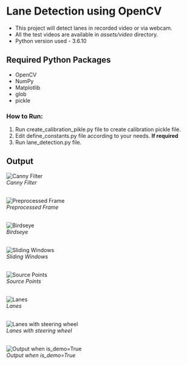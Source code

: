 # Lane Detection using OpenCV
* This project will detect lanes in recorded video or via webcam.
* All the test videos are available in *assets/video* directory.
* Python version used - 3.6.10


## Required Python Packages

- OpenCV
- NumPy
- Matplotlib
- glob
- pickle

### How to Run:

1. Run create_calibration_pikle.py file to create calibration pickle file.
2. Edit define_constants.py file according to your needs. **If required**
3. Run lane_detection.py file.

## Output
![Canny Filter](README_media/Canny_Filter_screenshot.png "Canny Filter")
<br />
*Canny Filter*
<br /><br />

![Preprocessed Frame](README_media/Preprocessed_Frame_screenshot.png "Preprocessed Frame")
<br />
*Preprocessed Frame*
<br /><br />

![Birdseye](README_media/Birdseye_screenshot.png "Birdseye")
<br />
*Birdseye*
<br /><br />

![Sliding Windows](README_media/Sliding_Windows_screenshot.png "Sliding Windows")
<br />
*Sliding Windows*
<br /><br />

![Source Points](README_media/Source_points_screenshot.png "Source Points")
<br />
*Source Points*
<br /><br />

![Lanes](README_media/Lanes_screenshot.png "Lanes")
<br />
*Lanes*
<br /><br />

![Lanes with steering wheel](README_media/Lanes_with_steering_wheel.png "Lanes with steering wheel")
<br />
*Lanes with steering wheel*
<br /><br />

![Output when is_demo=True](README_media/Screencast.gif "Output when is_demo=True")
<br />
*Output when is_demo=True*
